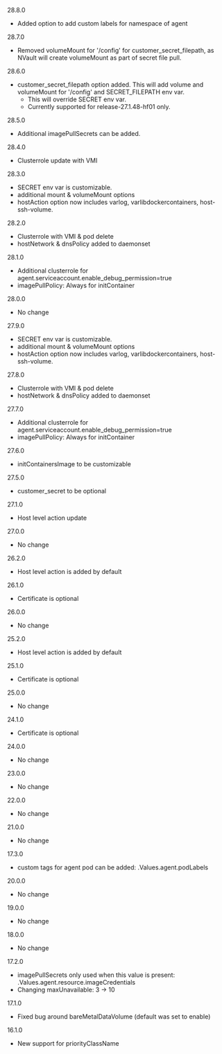 28.8.0
- Added option to add custom labels for namespace of agent

28.7.0
- Removed volumeMount for '/config' for customer_secret_filepath, as NVault will create volumeMount as part of secret file pull.

28.6.0
- customer_secret_filepath option added. This will add volume and volumeMount for '/config' and SECRET_FILEPATH env var. 
  - This will override SECRET env var.
  - Currently supported for release-27.1.48-hf01 only.

28.5.0
- Additional imagePullSecrets can be added.

28.4.0
- Clusterrole update with VMI

28.3.0
- SECRET env var is customizable.
- additional mount & volumeMount options
- hostAction option now includes varlog, varlibdockercontainers, host-ssh-volume.

28.2.0
- Clusterrole with VMI & pod delete
- hostNetwork & dnsPolicy added to daemonset

28.1.0
- Additional clusterrole for agent.serviceaccount.enable_debug_permission=true
- imagePullPolicy: Always for initContainer

28.0.0
- No change

27.9.0
- SECRET env var is customizable.
- additional mount & volumeMount options
- hostAction option now includes varlog, varlibdockercontainers, host-ssh-volume.

27.8.0
- Clusterrole with VMI & pod delete
- hostNetwork & dnsPolicy added to daemonset

27.7.0
- Additional clusterrole for agent.serviceaccount.enable_debug_permission=true
- imagePullPolicy: Always for initContainer

27.6.0
- initContainersImage to be customizable

27.5.0
- customer_secret to be optional

27.1.0
- Host level action update

27.0.0
- No change

26.2.0
- Host level action is added by default

26.1.0
- Certificate is optional

26.0.0
- No change

25.2.0
- Host level action is added by default

25.1.0
- Certificate is optional

25.0.0
- No change

24.1.0
- Certificate is optional

24.0.0
- No change

23.0.0
- No change

22.0.0
- No change

21.0.0
- No change

17.3.0
- custom tags for agent pod can be added:
  .Values.agent.podLabels

20.0.0
- No change

19.0.0
- No change

18.0.0
- No change

17.2.0
- imagePullSecrets only used when this value is present: 
  .Values.agent.resource.imageCredentials
- Changing maxUnavailable: 3 -> 10 

17.1.0
- Fixed bug around bareMetalDataVolume (default was set to enable)

16.1.0
- New support for priorityClassName